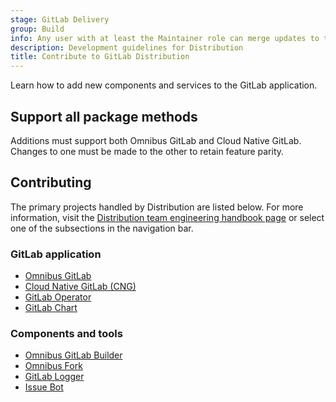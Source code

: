 ```yaml
---
stage: GitLab Delivery
group: Build
info: Any user with at least the Maintainer role can merge updates to this content. For details, see https://docs.gitlab.com/development/development_processes/#development-guidelines-review.
description: Development guidelines for Distribution
title: Contribute to GitLab Distribution
---
```


Learn how to add new components and services to the GitLab application.

## Support all package methods

Additions must support both Omnibus GitLab and Cloud Native GitLab. Changes
to one must be made to the other to retain feature parity.

## Contributing

The primary projects handled by Distribution are listed below. For more
information, visit the [Distribution team engineering handbook page](https://handbook.gitlab.com/handbook/engineering/infrastructure-platforms/gitlab-delivery/distribution/)
or select one of the subsections in the navigation bar.

### GitLab application

- [Omnibus GitLab](https://gitlab.com/gitlab-org/omnibus-gitlab)
- [Cloud Native GitLab (CNG)](https://gitlab.com/gitlab-org/build/CNG)
- [GitLab Operator](https://gitlab.com/gitlab-org/cloud-native/gitlab-operator)
- [GitLab Chart](https://gitlab.com/gitlab-org/charts/gitlab)

### Components and tools

- [Omnibus GitLab Builder](https://gitlab.com/gitlab-org/gitlab-omnibus-builder)
- [Omnibus Fork](https://gitlab.com/gitlab-org/omnibus)
- [GitLab Logger](https://gitlab.com/gitlab-org/cloud-native/gitlab-logger)
- [Issue Bot](https://gitlab.com/gitlab-org/distribution/issue-bot)

